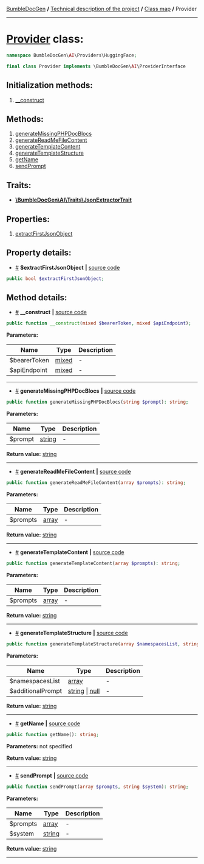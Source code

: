 <!-- {% raw %} -->
<embed> <a href="/docs/README.md">BumbleDocGen</a> <b>/</b> <a href="/docs/tech/readme.md">Technical description of the project</a> <b>/</b> <a href="/docs/tech/map.md">Class map</a> <b>/</b> Provider<hr> </embed>

<h1>
    <a href="https://github.com/bumble-tech/bumble-doc-gen/blob/master/src/AI/Providers/HuggingFace/Provider.php#L13">Provider</a> class:
</h1>





```php
namespace BumbleDocGen\AI\Providers\HuggingFace;

final class Provider implements \BumbleDocGen\AI\ProviderInterface
```








<h2>Initialization methods:</h2>

<ol>
<li>
    <a href="#m-construct">__construct</a>
    </li>
</ol>

<h2>Methods:</h2>

<ol>
<li>
    <a href="#mgeneratemissingphpdocblocs">generateMissingPHPDocBlocs</a>
    </li>
<li>
    <a href="#mgeneratereadmefilecontent">generateReadMeFileContent</a>
    </li>
<li>
    <a href="#mgeneratetemplatecontent">generateTemplateContent</a>
    </li>
<li>
    <a href="#mgeneratetemplatestructure">generateTemplateStructure</a>
    </li>
<li>
    <a href="#mgetname">getName</a>
    </li>
<li>
    <a href="#msendprompt">sendPrompt</a>
    </li>
</ol>

<h2>Traits:</h2>

<ul>
        <li><b><a href='https://github.com/bumble-tech/bumble-doc-gen/blob/master/src/AI/Traits/JsonExtractorTrait.php'>\BumbleDocGen\AI\Traits\JsonExtractorTrait</a></b></li>
    </ul>


<h2>Properties:</h2>

<ol>
            <li>
            <a href="#pextractfirstjsonobject">extractFirstJsonObject</a> </li>
    </ol>



<h2>Property details:</h2>


* <a name="pextractfirstjsonobject" href="#pextractfirstjsonobject">#</a>
 <b>$extractFirstJsonObject</b>
    **|** <a href="https://github.com/bumble-tech/bumble-doc-gen/blob/master/src/AI/Providers/HuggingFace/Provider.php#L17">source code</a>
```php
public bool $extractFirstJsonObject;

```




<h2>Method details:</h2>

<div class='method_description-block'>

<ul>
<li><a name="m-construct" href="#m-construct">#</a>
 <b>__construct</b>
    <b>|</b> <a href="https://github.com/bumble-tech/bumble-doc-gen/blob/master/src/AI/Providers/HuggingFace/Provider.php#L24">source code</a></li>
</ul>

```php
public function __construct(mixed $bearerToken, mixed $apiEndpoint);
```



<b>Parameters:</b>

<table>
    <thead>
    <tr>
        <th>Name</th>
        <th>Type</th>
        <th>Description</th>
    </tr>
    </thead>
    <tbody>
            <tr>
            <td>$bearerToken</td>
            <td><a href='https://www.php.net/manual/en/language.types.mixed.php'>mixed</a></td>
            <td>-</td>
        </tr>
            <tr>
            <td>$apiEndpoint</td>
            <td><a href='https://www.php.net/manual/en/language.types.mixed.php'>mixed</a></td>
            <td>-</td>
        </tr>
        </tbody>
</table>



</div>
<hr>
<div class='method_description-block'>

<ul>
<li><a name="mgeneratemissingphpdocblocs" href="#mgeneratemissingphpdocblocs">#</a>
 <b>generateMissingPHPDocBlocs</b>
    <b>|</b> <a href="https://github.com/bumble-tech/bumble-doc-gen/blob/master/src/AI/Providers/HuggingFace/Provider.php#L40">source code</a></li>
</ul>

```php
public function generateMissingPHPDocBlocs(string $prompt): string;
```



<b>Parameters:</b>

<table>
    <thead>
    <tr>
        <th>Name</th>
        <th>Type</th>
        <th>Description</th>
    </tr>
    </thead>
    <tbody>
            <tr>
            <td>$prompt</td>
            <td><a href='https://www.php.net/manual/en/language.types.string.php'>string</a></td>
            <td>-</td>
        </tr>
        </tbody>
</table>

<b>Return value:</b> <a href='https://www.php.net/manual/en/language.types.string.php'>string</a>


</div>
<hr>
<div class='method_description-block'>

<ul>
<li><a name="mgeneratereadmefilecontent" href="#mgeneratereadmefilecontent">#</a>
 <b>generateReadMeFileContent</b>
    <b>|</b> <a href="https://github.com/bumble-tech/bumble-doc-gen/blob/master/src/AI/Providers/HuggingFace/Provider.php#L46">source code</a></li>
</ul>

```php
public function generateReadMeFileContent(array $prompts): string;
```



<b>Parameters:</b>

<table>
    <thead>
    <tr>
        <th>Name</th>
        <th>Type</th>
        <th>Description</th>
    </tr>
    </thead>
    <tbody>
            <tr>
            <td>$prompts</td>
            <td><a href='https://www.php.net/manual/en/language.types.array.php'>array</a></td>
            <td>-</td>
        </tr>
        </tbody>
</table>

<b>Return value:</b> <a href='https://www.php.net/manual/en/language.types.string.php'>string</a>


</div>
<hr>
<div class='method_description-block'>

<ul>
<li><a name="mgeneratetemplatecontent" href="#mgeneratetemplatecontent">#</a>
 <b>generateTemplateContent</b>
    <b>|</b> <a href="https://github.com/bumble-tech/bumble-doc-gen/blob/master/src/AI/Providers/HuggingFace/Provider.php#L52">source code</a></li>
</ul>

```php
public function generateTemplateContent(array $prompts): string;
```



<b>Parameters:</b>

<table>
    <thead>
    <tr>
        <th>Name</th>
        <th>Type</th>
        <th>Description</th>
    </tr>
    </thead>
    <tbody>
            <tr>
            <td>$prompts</td>
            <td><a href='https://www.php.net/manual/en/language.types.array.php'>array</a></td>
            <td>-</td>
        </tr>
        </tbody>
</table>

<b>Return value:</b> <a href='https://www.php.net/manual/en/language.types.string.php'>string</a>


</div>
<hr>
<div class='method_description-block'>

<ul>
<li><a name="mgeneratetemplatestructure" href="#mgeneratetemplatestructure">#</a>
 <b>generateTemplateStructure</b>
    <b>|</b> <a href="https://github.com/bumble-tech/bumble-doc-gen/blob/master/src/AI/Providers/HuggingFace/Provider.php#L58">source code</a></li>
</ul>

```php
public function generateTemplateStructure(array $namespacesList, string|null $additionalPrompt): string;
```



<b>Parameters:</b>

<table>
    <thead>
    <tr>
        <th>Name</th>
        <th>Type</th>
        <th>Description</th>
    </tr>
    </thead>
    <tbody>
            <tr>
            <td>$namespacesList</td>
            <td><a href='https://www.php.net/manual/en/language.types.array.php'>array</a></td>
            <td>-</td>
        </tr>
            <tr>
            <td>$additionalPrompt</td>
            <td><a href='https://www.php.net/manual/en/language.types.string.php'>string</a> | <a href='https://www.php.net/manual/en/language.types.null.php'>null</a></td>
            <td>-</td>
        </tr>
        </tbody>
</table>

<b>Return value:</b> <a href='https://www.php.net/manual/en/language.types.string.php'>string</a>


</div>
<hr>
<div class='method_description-block'>

<ul>
<li><a name="mgetname" href="#mgetname">#</a>
 <b>getName</b>
    <b>|</b> <a href="https://github.com/bumble-tech/bumble-doc-gen/blob/master/src/AI/Providers/HuggingFace/Provider.php#L75">source code</a></li>
</ul>

```php
public function getName(): string;
```



<b>Parameters:</b> not specified

<b>Return value:</b> <a href='https://www.php.net/manual/en/language.types.string.php'>string</a>


</div>
<hr>
<div class='method_description-block'>

<ul>
<li><a name="msendprompt" href="#msendprompt">#</a>
 <b>sendPrompt</b>
    <b>|</b> <a href="https://github.com/bumble-tech/bumble-doc-gen/blob/master/src/AI/Providers/HuggingFace/Provider.php#L80">source code</a></li>
</ul>

```php
public function sendPrompt(array $prompts, string $system): string;
```



<b>Parameters:</b>

<table>
    <thead>
    <tr>
        <th>Name</th>
        <th>Type</th>
        <th>Description</th>
    </tr>
    </thead>
    <tbody>
            <tr>
            <td>$prompts</td>
            <td><a href='https://www.php.net/manual/en/language.types.array.php'>array</a></td>
            <td>-</td>
        </tr>
            <tr>
            <td>$system</td>
            <td><a href='https://www.php.net/manual/en/language.types.string.php'>string</a></td>
            <td>-</td>
        </tr>
        </tbody>
</table>

<b>Return value:</b> <a href='https://www.php.net/manual/en/language.types.string.php'>string</a>


</div>
<hr>

<!-- {% endraw %} -->